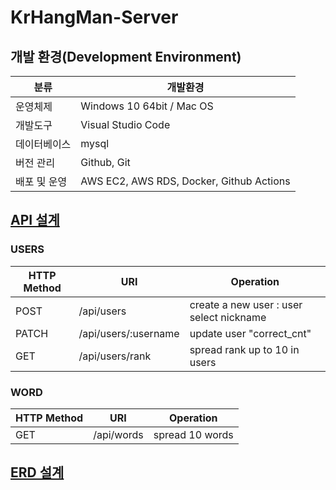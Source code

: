 # KrHangMan-Server

## 개발 환경(Development Environment)
| 분류 | 개발환경 | 
|---|---|
| 운영체제 | Windows 10 64bit / Mac OS |
| 개발도구 | Visual Studio Code |
| 데이터베이스 | mysql |
| 버전 관리 | Github, Git |
| 배포 및 운영 | AWS EC2, AWS RDS, Docker, Github Actions  |

## <a href="https://app.swaggerhub.com/apis/OPOP0421/KrHangMan/1.0.0#/Selection%20nickname/selectnickname">API 설계</a>

### USERS
| HTTP Method | URI | Operation |
| --- | --- | --- |
| POST | /api/users | create a new user : user select nickname|
| PATCH | /api/users/:username | update user "correct_cnt" |
| GET | /api/users/rank| spread rank up to 10 in users |

### WORD 
| HTTP Method | URI | Operation |
| --- | --- | --- |
| GET | /api/words | spread 10 words |

## <a href="#">ERD 설계</a>

